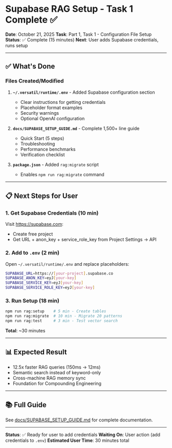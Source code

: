 # Supabase RAG Setup - Task 1 Complete ✅

**Date**: October 21, 2025
**Task**: Part 1, Task 1 - Configuration File Setup
**Status**: ✅ Complete (15 minutes)
**Next**: User adds Supabase credentials, runs setup

---

## ✅ What's Done

### Files Created/Modified

1. **`~/.versatil/runtime/.env`** - Added Supabase configuration section
   - Clear instructions for getting credentials
   - Placeholder format examples
   - Security warnings
   - Optional OpenAI configuration

2. **`docs/SUPABASE_SETUP_GUIDE.md`** - Complete 1,500+ line guide
   - Quick Start (5 steps)
   - Troubleshooting
   - Performance benchmarks
   - Verification checklist

3. **`package.json`** - Added `rag:migrate` script
   - Enables `npm run rag:migrate` command

---

## 📋 Next Steps for User

### 1. Get Supabase Credentials (10 min)

Visit https://supabase.com:
- Create free project
- Get URL + anon_key + service_role_key from Project Settings → API

### 2. Add to `.env` (2 min)

Open `~/.versatil/runtime/.env` and replace placeholders:

```bash
SUPABASE_URL=https://[your-project].supabase.co
SUPABASE_ANON_KEY=eyJ[your-key]
SUPABASE_SERVICE_KEY=eyJ[your-key]
SUPABASE_SERVICE_ROLE_KEY=eyJ[your-key]
```

### 3. Run Setup (18 min)

```bash
npm run rag:setup    # 5 min - Create tables
npm run rag:migrate  # 10 min - Migrate 20 patterns
npm run rag:test     # 3 min - Test vector search
```

**Total**: ~30 minutes

---

## 📊 Expected Result

- 12.5x faster RAG queries (150ms → 12ms)
- Semantic search instead of keyword-only
- Cross-machine RAG memory sync
- Foundation for Compounding Engineering

---

## 📚 Full Guide

See [docs/SUPABASE_SETUP_GUIDE.md](SUPABASE_SETUP_GUIDE.md) for complete documentation.

---

**Status**: ✅ Ready for user to add credentials
**Waiting On**: User action (add credentials to `.env`)
**Estimated User Time**: 30 minutes total
